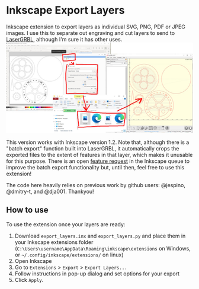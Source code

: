 # Inkscape Export Layers

Inkscape extension to export layers as individual SVG, PNG, PDF or JPEG images.
I use this to separate out engraving and cut layers to send to <a href="www.lasergrbl.com">LaserGRBL</a>, although I'm sure it has other uses. 
<img src="usage.jpg" />

This version works with Inkscape version 1.2. Note that, although there is a "batch export" function built into LaserGRBL, it automatically crops the exported files to the extent of features in that layer, which makes it unusable for this purpose. There is an open <a href="https://gitlab.com/inkscape/inbox/-/issues/6714">feature request</a> in the Inkscape queue to improve the batch export functionality but, until then, feel free to use this extension!

The code here heavily relies on previous work by github users: @jespino, @dmitry-t, and @dja001. Thankyou!

## How to use

To use the extension once your layers are ready:

1.  Download `export_layers.inx` and `export_layers.py` and place them in your Inkscape extensions folder (`C:\Users\username\AppData\Roaming\inkscape\extensions` on Windows, or `~/.config/inkscape/extensions/` on linux)
1. Open Inkscape
1. Go to `Extensions` > `Export` > `Export Layers...`
1. Follow instructions in pop-up dialog and set options for your export
1. Click `Apply`.

